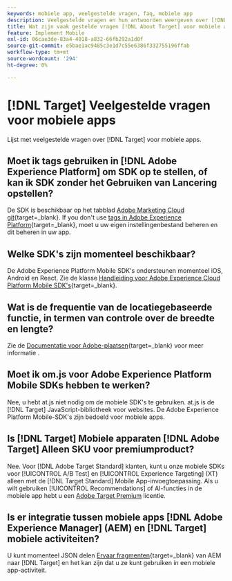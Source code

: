 ```yaml
---
keywords: mobiele app, veelgestelde vragen, faq, mobiele app
description: Veelgestelde vragen en hun antwoorden weergeven over [!DNL Adobe Target] voor mobiele apps.
title: Wat zijn vaak gestelde vragen [!DNL About Target] voor mobiele apps?
feature: Implement Mobile
exl-id: 06cae3de-83a4-4018-a832-66fb292a1d0f
source-git-commit: e5bae1ac9485c3e1d7c55e6386f332755196ffab
workflow-type: tm+mt
source-wordcount: '294'
ht-degree: 0%

---
```


# [!DNL Target] Veelgestelde vragen voor mobiele apps

Lijst met veelgestelde vragen over [!DNL Target] voor mobiele apps.

## Moet ik tags gebruiken in [!DNL Adobe Experience Platform] om SDK op te stellen, of kan ik SDK zonder het Gebruiken van Lancering opstellen?

De SDK is beschikbaar op het tabblad [Adobe Marketing Cloud git](https://github.com/Adobe-Marketing-Cloud/acp-sdks/){target=_blank}. If you don't use [tags in Adobe Experience Platform](https://experienceleague.adobe.com/docs/experience-platform/tags/home.html){target=_blank}, moet u uw eigen instellingenbestand beheren en dit beheren in uw app.

## Welke SDK&#39;s zijn momenteel beschikbaar?

De Adobe Experience Platform Mobile SDK&#39;s ondersteunen momenteel iOS, Android en React. Zie de klasse [Handleiding voor Adobe Experience Cloud Platform Mobile SDK&#39;s](https://experienceleague.adobe.com/docs/mobile.html){target=_blank}.

## Wat is de frequentie van de locatiegebaseerde functie, in termen van controle over de breedte en lengte?

Zie de [Documentatie voor Adobe-plaatsen](https://experienceleague.adobe.com/docs/places/using/home.html){target=_blank} voor meer informatie .

## Moet ik om.js voor Adobe Experience Platform Mobile SDKs hebben te werken?

Nee, u hebt at.js niet nodig om de mobiele SDK&#39;s te gebruiken. at.js is de [!DNL Target] JavaScript-bibliotheek voor websites. De Adobe Experience Platform Mobile-SDK&#39;s zijn bedoeld voor mobiele apps.

## Is [!DNL Target] Mobiele apparaten [!DNL Adobe Target] Alleen SKU voor premiumproduct?

Nee. Voor [!DNL Adobe Target Standard] klanten, kunt u onze mobiele SDKs voor [!UICONTROL A/B Test] en [!UICONTROL Experience Targeting] (XT) alleen met de [!DNL Target Standard] Mobile App-invoegtoepassing. Als u wilt gebruiken [!UICONTROL Recommendations] of AI-functies in de mobiele app hebt u een [Adobe Target Premium](https://experienceleague.adobe.com/docs/target/using/introduction/intro.html#premium) licentie.

## Is er integratie tussen mobiele apps [!DNL Adobe Experience Manager] (AEM) en [!DNL Target] mobiele activiteiten?

U kunt momenteel JSON delen [Ervaar fragmenten](https://experienceleague.adobe.com/docs/target/using/experiences/offers/aem-experience-fragments.html){target=_blank} van AEM naar [!DNL Target] en het kan zijn dat u ze kunt gebruiken in een mobiele app-activiteit.
